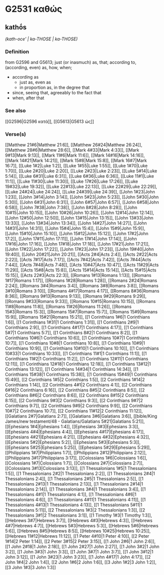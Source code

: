 # G2531 καθώς

## kathṓs

_(kath-oce' | ka-THOSE | ka-THOSE)_

### Definition

from G2596 and G5613; just (or inasmuch) as, that; according to, (according, even) as, how, when; 

- according as
  - just as, even as
  - in proportion as, in the degree that
- since, seeing that, agreeably to the fact that
- when, after that

### See also

[[G2596|G2596 κατά]], [[G5613|G5613 ὡς]]

### Verse(s)

[[Matthew 21#6|Matthew 21:6]], [[Matthew 26#24|Matthew 26:24]], [[Matthew 28#6|Matthew 28:6]], [[Mark 4#33|Mark 4:33]], [[Mark 9#13|Mark 9:13]], [[Mark 11#6|Mark 11:6]], [[Mark 14#16|Mark 14:16]], [[Mark 14#21|Mark 14:21]], [[Mark 15#8|Mark 15:8]], [[Mark 16#7|Mark 16:7]], [[Luke 1#2|Luke 1:2]], [[Luke 1#55|Luke 1:55]], [[Luke 1#70|Luke 1:70]], [[Luke 2#20|Luke 2:20]], [[Luke 2#23|Luke 2:23]], [[Luke 5#14|Luke 5:14]], [[Luke 6#31|Luke 6:31]], [[Luke 6#36|Luke 6:36]], [[Luke 11#1|Luke 11:1]], [[Luke 11#30|Luke 11:30]], [[Luke 17#26|Luke 17:26]], [[Luke 19#32|Luke 19:32]], [[Luke 22#13|Luke 22:13]], [[Luke 22#29|Luke 22:29]], [[Luke 24#24|Luke 24:24]], [[Luke 24#39|Luke 24:39]], [[John 1#23|John 1:23]], [[John 3#14|John 3:14]], [[John 5#23|John 5:23]], [[John 5#30|John 5:30]], [[John 6#31|John 6:31]], [[John 6#57|John 6:57]], [[John 6#58|John 6:58]], [[John 7#38|John 7:38]], [[John 8#28|John 8:28]], [[John 10#15|John 10:15]], [[John 10#26|John 10:26]], [[John 12#14|John 12:14]], [[John 12#50|John 12:50]], [[John 13#15|John 13:15]], [[John 13#33|John 13:33]], [[John 13#34|John 13:34]], [[John 14#27|John 14:27]], [[John 14#31|John 14:31]], [[John 15#4|John 15:4]], [[John 15#9|John 15:9]], [[John 15#10|John 15:10]], [[John 15#12|John 15:12]], [[John 17#2|John 17:2]], [[John 17#11|John 17:11]], [[John 17#14|John 17:14]], [[John 17#16|John 17:16]], [[John 17#18|John 17:18]], [[John 17#21|John 17:21]], [[John 17#22|John 17:22]], [[John 17#23|John 17:23]], [[John 19#40|John 19:40]], [[John 20#21|John 20:21]], [[Acts 2#4|Acts 2:4]], [[Acts 2#22|Acts 2:22]], [[Acts 7#17|Acts 7:17]], [[Acts 7#42|Acts 7:42]], [[Acts 7#44|Acts 7:44]], [[Acts 7#48|Acts 7:48]], [[Acts 10#47|Acts 10:47]], [[Acts 11#29|Acts 11:29]], [[Acts 15#8|Acts 15:8]], [[Acts 15#14|Acts 15:14]], [[Acts 15#15|Acts 15:15]], [[Acts 22#3|Acts 22:3]], [[Romans 1#13|Romans 1:13]], [[Romans 1#17|Romans 1:17]], [[Romans 1#28|Romans 1:28]], [[Romans 2#24|Romans 2:24]], [[Romans 3#4|Romans 3:4]], [[Romans 3#8|Romans 3:8]], [[Romans 3#10|Romans 3:10]], [[Romans 4#17|Romans 4:17]], [[Romans 8#36|Romans 8:36]], [[Romans 9#13|Romans 9:13]], [[Romans 9#29|Romans 9:29]], [[Romans 9#33|Romans 9:33]], [[Romans 10#15|Romans 10:15]], [[Romans 11#8|Romans 11:8]], [[Romans 11#26|Romans 11:26]], [[Romans 15#3|Romans 15:3]], [[Romans 15#7|Romans 15:7]], [[Romans 15#9|Romans 15:9]], [[Romans 15#21|Romans 15:21]], [[1 Corinthians 1#6|1 Corinthians 1:6]], [[1 Corinthians 1#31|1 Corinthians 1:31]], [[1 Corinthians 2#9|1 Corinthians 2:9]], [[1 Corinthians 4#17|1 Corinthians 4:17]], [[1 Corinthians 5#7|1 Corinthians 5:7]], [[1 Corinthians 8#2|1 Corinthians 8:2]], [[1 Corinthians 10#6|1 Corinthians 10:6]], [[1 Corinthians 10#7|1 Corinthians 10:7]], [[1 Corinthians 10#8|1 Corinthians 10:8]], [[1 Corinthians 10#9|1 Corinthians 10:9]], [[1 Corinthians 10#10|1 Corinthians 10:10]], [[1 Corinthians 10#33|1 Corinthians 10:33]], [[1 Corinthians 11#1|1 Corinthians 11:1]], [[1 Corinthians 11#2|1 Corinthians 11:2]], [[1 Corinthians 12#11|1 Corinthians 12:11]], [[1 Corinthians 12#18|1 Corinthians 12:18]], [[1 Corinthians 13#12|1 Corinthians 13:12]], [[1 Corinthians 14#34|1 Corinthians 14:34]], [[1 Corinthians 15#38|1 Corinthians 15:38]], [[1 Corinthians 15#49|1 Corinthians 15:49]], [[2 Corinthians 1#5|2 Corinthians 1:5]], [[2 Corinthians 1#14|2 Corinthians 1:14]], [[2 Corinthians 4#1|2 Corinthians 4:1]], [[2 Corinthians 6#16|2 Corinthians 6:16]], [[2 Corinthians 8#5|2 Corinthians 8:5]], [[2 Corinthians 8#6|2 Corinthians 8:6]], [[2 Corinthians 8#15|2 Corinthians 8:15]], [[2 Corinthians 9#3|2 Corinthians 9:3]], [[2 Corinthians 9#7|2 Corinthians 9:7]], [[2 Corinthians 9#9|2 Corinthians 9:9]], [[2 Corinthians 10#7|2 Corinthians 10:7]], [[2 Corinthians 11#12|2 Corinthians 11:12]], [[Galatians 2#7|Galatians 2:7]], [[Galatians 3#6|Galatians 3:6]], [[bible/King James/new testament/48 - Galatians/Galatians 5#21|Galatians 5:21]], [[Ephesians 1#4|Ephesians 1:4]], [[Ephesians 3#3|Ephesians 3:3]], [[Ephesians 4#4|Ephesians 4:4]], [[Ephesians 4#17|Ephesians 4:17]], [[Ephesians 4#21|Ephesians 4:21]], [[Ephesians 4#32|Ephesians 4:32]], [[Ephesians 5#2|Ephesians 5:2]], [[Ephesians 5#3|Ephesians 5:3]], [[Ephesians 5#25|Ephesians 5:25]], [[Ephesians 5#29|Ephesians 5:29]], [[Philippians 1#7|Philippians 1:7]], [[Philippians 2#12|Philippians 2:12]], [[Philippians 3#17|Philippians 3:17]], [[Colossians 1#6|Colossians 1:6]], [[Colossians 1#7|Colossians 1:7]], [[Colossians 2#7|Colossians 2:7]], [[Colossians 3#13|Colossians 3:13]], [[1 Thessalonians 1#5|1 Thessalonians 1:5]], [[1 Thessalonians 2#2|1 Thessalonians 2:2]], [[1 Thessalonians 2#4|1 Thessalonians 2:4]], [[1 Thessalonians 2#5|1 Thessalonians 2:5]], [[1 Thessalonians 2#13|1 Thessalonians 2:13]], [[1 Thessalonians 2#14|1 Thessalonians 2:14]], [[1 Thessalonians 3#4|1 Thessalonians 3:4]], [[1 Thessalonians 4#1|1 Thessalonians 4:1]], [[1 Thessalonians 4#6|1 Thessalonians 4:6]], [[1 Thessalonians 4#11|1 Thessalonians 4:11]], [[1 Thessalonians 4#13|1 Thessalonians 4:13]], [[1 Thessalonians 5#11|1 Thessalonians 5:11]], [[2 Thessalonians 1#3|2 Thessalonians 1:3]], [[2 Thessalonians 3#1|2 Thessalonians 3:1]], [[1 Timothy 1#3|1 Timothy 1:3]], [[Hebrews 3#7|Hebrews 3:7]], [[Hebrews 4#3|Hebrews 4:3]], [[Hebrews 4#7|Hebrews 4:7]], [[Hebrews 5#3|Hebrews 5:3]], [[Hebrews 5#6|Hebrews 5:6]], [[Hebrews 8#5|Hebrews 8:5]], [[Hebrews 10#25|Hebrews 10:25]], [[Hebrews 11#12|Hebrews 11:12]], [[1 Peter 4#10|1 Peter 4:10]], [[2 Peter 1#14|2 Peter 1:14]], [[2 Peter 3#15|2 Peter 3:15]], [[1 John 2#6|1 John 2:6]], [[1 John 2#18|1 John 2:18]], [[1 John 2#27|1 John 2:27]], [[1 John 3#2|1 John 3:2]], [[1 John 3#3|1 John 3:3]], [[1 John 3#7|1 John 3:7]], [[1 John 3#12|1 John 3:12]], [[1 John 3#23|1 John 3:23]], [[1 John 4#17|1 John 4:17]], [[2 John 1#4|2 John 1:4]], [[2 John 1#6|2 John 1:6]], [[3 John 1#2|3 John 1:2]], [[3 John 1#3|3 John 1:3]]